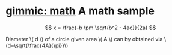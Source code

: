 [gimmic: math]()
A math sample
============

$$ x = \frac{-b \pm \sqrt{b^2 - 4ac}}{2a} $$

Diameter \\( d \\) of a circle given area \\( A \\) can by obtained via \\(d=\sqrt{\frac{4A}{\pi}}\\)